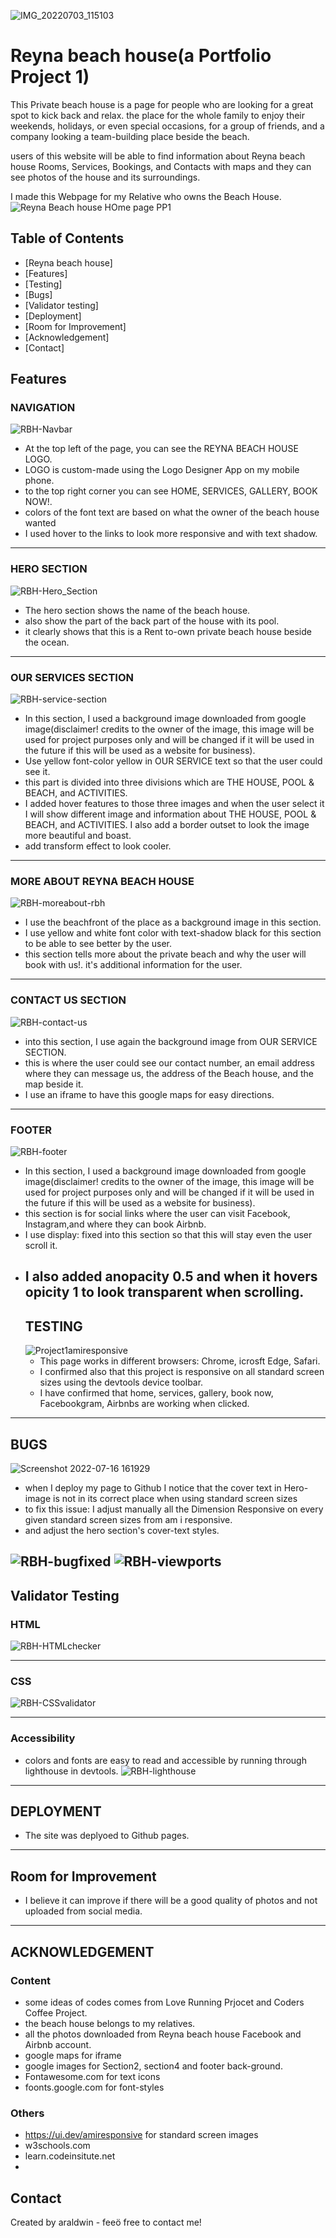 ![IMG_20220703_115103](https://user-images.githubusercontent.com/107774953/179590360-b0a31843-0843-4753-9cdd-a8d8f25e3213.png)

# Reyna beach house(a Portfolio Project 1)

This Private beach house is a page for people who are looking for a great spot to kick back and relax. the place for the whole family to enjoy their weekends, holidays, or even special occasions, for a group of friends, and a company looking a team-building place beside the beach. 

users of this website will be able to find information about Reyna beach house Rooms, Services, Bookings, and Contacts with maps and they can see photos of the house and its surroundings. 

I made this Webpage for my Relative who owns the Beach House. 
![Reyna Beach house HOme page PP1](https://user-images.githubusercontent.com/107774953/179602390-13667f1f-e4eb-4bb7-bf39-5b1278e12780.png)

## Table of Contents
* [Reyna beach house]
* [Features]
* [Testing]
* [Bugs]
* [Validator testing]
* [Deployment]
* [Room for Improvement]
* [Acknowledgement]
* [Contact]

## Features
 ### NAVIGATION
![RBH-Navbar](https://user-images.githubusercontent.com/107774953/179603064-fa56a707-0738-47d3-8b60-da7aa81f0af0.png)
  - At the top left of the page, you can see the REYNA BEACH HOUSE LOGO.
  - LOGO is custom-made using the Logo Designer App on my mobile phone.
  - to the top right corner you can see HOME, SERVICES, GALLERY, BOOK NOW!.
  - colors of the font text are based on what the owner of the beach house wanted
  - I used hover to the links to look more responsive and with text shadow.
  -----
   ### HERO SECTION
  ![RBH-Hero_Section](https://user-images.githubusercontent.com/107774953/179726596-ecf8059d-e2cf-40b5-9088-2afc9880de69.png)
   - The hero section shows the name of the beach house.
  - also show the part of the back part of the house with its pool.
  - it clearly shows that this is a Rent to-own private beach house beside the ocean.
  -----
  
   ### OUR SERVICES SECTION
  ![RBH-service-section](https://user-images.githubusercontent.com/107774953/179727772-981d1a83-92de-47ae-9699-394bb1cafb67.png)
  -  In this section, I used a background image downloaded from google image(disclaimer! credits to the owner of the image, this image will be used for project purposes only and will be changed if it will be used in the future if this will be used as a website for business).
 - Use yellow font-color yellow in OUR SERVICE text so that the user could see it.
-  this part is divided into three divisions which are THE HOUSE, POOL & BEACH, and ACTIVITIES.
  - I added hover features to those three images and when the user select it I will show different image and information about  THE HOUSE, POOL & BEACH, and ACTIVITIES.
 I also add a border outset to look the image more beautiful and boast.
- add transform effect to look cooler.
-----
 ### MORE ABOUT REYNA BEACH HOUSE
![RBH-moreabout-rbh](https://user-images.githubusercontent.com/107774953/179749080-4c9a750a-c692-4767-b70a-41865bbb378d.png)

- I use the beachfront of the place as a background image in this section.
- I use yellow and white font color with text-shadow black for this section to be able to see better by the user.
- this section tells more about the private beach and why the user will book with us!. it's additional information for the user.
-----
 ### CONTACT US SECTION
 ![RBH-contact-us](https://user-images.githubusercontent.com/107774953/179750165-f2170a24-59de-4edd-83b4-88c3e3b92c53.png)
- into this section, I use again the background image from OUR SERVICE SECTION.
- this is where the user could see our contact number, an email address where they can message us, the address of the Beach house, and the map beside it.
- I use an iframe to have this google maps for easy directions.
-----
 ### FOOTER
![RBH-footer](https://user-images.githubusercontent.com/107774953/179751907-71b108d2-7c44-4263-b143-00d38e4532fd.png)
- In this section, I used a background image downloaded from google image(disclaimer! credits to the owner of the image, this image will be used for project purposes only and will be changed if it will be used in the future if this will be used as a website for business).
- this section is for social links where the user can visit Facebook, Instagram,and where they can book Airbnb.
- I use display: fixed into this section so that this will stay even the user scroll it.
- I also added anopacity 0.5 and when it hovers opicity 1 to look transparent when scrolling.
  -----
   ## TESTING
  ![Project1amiresponsive](https://user-images.githubusercontent.com/107774953/180000446-da244e95-3235-4847-8b3e-0b9ee4c0612c.png)
  - This page works in different browsers: Chrome, icrosft Edge, Safari.
  - I confirmed also that this project is responsive on all standard screen sizes using the devtools device toolbar.
  - I have confirmed that home, services, gallery, book now, Facebookgram, Airbnbs are working when clicked.
 -----
## BUGS
![Screenshot 2022-07-16 161929](https://user-images.githubusercontent.com/107774953/180003892-7593afb6-3f3a-45ed-a77d-030928dac8c3.png)
- when I deploy my page to Github I notice that the cover text  in Hero-image is not in its correct place when using standard screen sizes
- to fix this issue: I adjust manually all the Dimension Responsive on every given standard screen sizes from am i responsive.
- and adjust the hero section's cover-text styles.

![RBH-bugfixed](https://user-images.githubusercontent.com/107774953/180005446-25b7391a-ffe7-4e90-8f15-3b6c39395f3d.png)
![RBH-viewports](https://user-images.githubusercontent.com/107774953/180005459-ba4729fa-39c4-46ba-9dbf-90c75b111fbe.png)
 -----
## Validator Testing
 ### HTML
![RBH-HTMLchecker](https://user-images.githubusercontent.com/107774953/180232327-43c0b49a-b631-4cae-b871-0c61a47da974.png)

 -----

 ### CSS
![RBH-CSSvalidator](https://user-images.githubusercontent.com/107774953/180232382-0367d362-d29c-4cce-adac-2eda1f1c6bba.png)

-----

 ### Accessibility
- colors and fonts are easy to read and accessible by running through lighthouse in devtools.
![RBH-lighthouse](https://user-images.githubusercontent.com/107774953/180235429-033cf9b4-0d8a-424a-b42e-a0c592f14ec9.png)

-----

## DEPLOYMENT
- The site was deplyoed to Github pages.

-----

## Room for Improvement
- I believe it can improve if there will be a good quality of photos and not uploaded from social media.

-----

## ACKNOWLEDGEMENT

### Content
 - some ideas of codes comes from Love Running Prjocet and Coders Coffee Project.
 - the beach house belongs to my relatives.
 - all the photos downloaded from Reyna beach house Facebook and Airbnb account.
 - google maps for iframe
 - google images for Section2, section4 and footer back-ground.
 - Fontawesome.com for text icons
 - foonts.google.com for font-styles


 
 ### Others
  - https://ui.dev/amiresponsive for standard screen images
 - w3schools.com
 - learn.codeinsitute.net
 - 
 

## Contact
Created by araldwin - feeö free to contact me!
